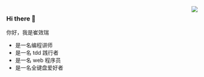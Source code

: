 <img align="right" src="https://github-readme-stats.vercel.app/api?username=cuixiaorui&show_icons=true&theme=radical" />

### Hi there 👋

你好，我是崔效瑞

- 是一名编程讲师
- 是一名 tdd 践行者
- 是一名 web 程序员
- 是一名全键盘爱好者

<!--
**cuixiaorui/cuixiaorui** is a ✨ _special_ ✨ repository because its `README.md` (this file) appears on your GitHub profile.

Here are some ideas to get you started:

- 🔭 I’m currently working on ...
- 🌱 I’m currently learning ...
- 👯 I’m looking to collaborate on ...
- 🤔 I’m looking for help with ...
- 💬 Ask me about ...
- 📫 How to reach me: ...
- 😄 Pronouns: ...
- ⚡ Fun fact: ...
-->
